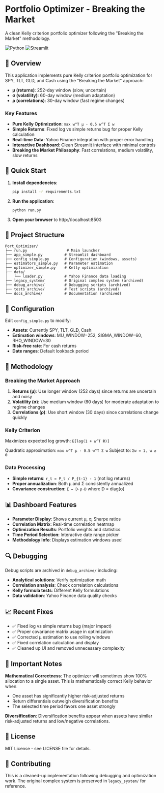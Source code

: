 # Portfolio Optimizer - Breaking the Market

A clean Kelly criterion portfolio optimizer following the "Breaking the Market" methodology.

![Python](https://img.shields.io/badge/Python-3.8%2B-blue)
![Streamlit](https://img.shields.io/badge/Framework-Streamlit-red)

## 🎯 Overview

This application implements pure Kelly criterion portfolio optimization for SPY, TLT, GLD, and Cash using the "Breaking the Market" approach:

- **μ (returns)**: 252-day window (slow, uncertain)
- **σ (volatility)**: 60-day window (medium adaptation)  
- **ρ (correlations)**: 30-day window (fast regime changes)

### Key Features

- **Pure Kelly Optimization**: `max w^T μ - 0.5 w^T Σ w`
- **Simple Returns**: Fixed log vs simple returns bug for proper Kelly calculation
- **Real-time Data**: Yahoo Finance integration with proper error handling
- **Interactive Dashboard**: Clean Streamlit interface with minimal controls
- **Breaking the Market Philosophy**: Fast correlations, medium volatility, slow returns

## 🚀 Quick Start

1. **Install dependencies**:
   ```bash
   pip install -r requirements.txt
   ```

2. **Run the application**:
   ```bash
   python run.py
   ```

3. **Open your browser** to http://localhost:8503

## 📁 Project Structure

```
Port_Optimizer/
├── run.py                  # Main launcher
├── app_simple.py          # Streamlit dashboard  
├── config_simple.py       # Configuration (windows, assets)
├── estimators_simple.py   # Parameter estimation
├── optimizer_simple.py    # Kelly optimization
├── data/
│   └── loader.py          # Yahoo Finance data loading
├── legacy_system/         # Original complex system (archived)
├── debug_archive/         # Debugging scripts (archived)
├── tests_archive/         # Test scripts (archived)
└── docs_archive/          # Documentation (archived)
```

## 🔧 Configuration

Edit `config_simple.py` to modify:

- **Assets**: Currently SPY, TLT, GLD, Cash
- **Estimation windows**: MU_WINDOW=252, SIGMA_WINDOW=60, RHO_WINDOW=30
- **Risk-free rate**: For cash returns
- **Date ranges**: Default lookback period

## 🧮 Methodology

### Breaking the Market Approach

1. **Returns (μ)**: Use longer window (252 days) since returns are uncertain and noisy
2. **Volatility (σ)**: Use medium window (60 days) for moderate adaptation to regime changes  
3. **Correlations (ρ)**: Use short window (30 days) since correlations change quickly

### Kelly Criterion

Maximizes expected log growth: `E[log(1 + w^T R)]`

Quadratic approximation: `max w^T μ - 0.5 w^T Σ w`
Subject to: `Σw = 1, w ≥ 0`

### Data Processing

- **Simple returns**: `r_t = P_t / P_{t-1} - 1` (not log returns)
- **Proper annualization**: Both μ and Σ consistently annualized
- **Covariance construction**: `Σ = D·ρ·D` where D = diag(σ)

## 📊 Dashboard Features

- **Parameter Display**: Shows current μ, σ, Sharpe ratios
- **Correlation Matrix**: Real-time correlation heatmap
- **Optimization Results**: Portfolio weights and statistics
- **Time Period Selection**: Interactive date range picker
- **Methodology Info**: Displays estimation windows used

## 🔍 Debugging

Debug scripts are archived in `debug_archive/` including:

- **Analytical solutions**: Verify optimization math
- **Correlation analysis**: Check correlation calculations
- **Kelly formula tests**: Different Kelly formulations
- **Data validation**: Yahoo Finance data quality checks

## 📈 Recent Fixes

- ✅ Fixed log vs simple returns bug (major impact)
- ✅ Proper covariance matrix usage in optimization
- ✅ Corrected μ estimation to use rolling windows
- ✅ Fixed correlation calculation and display
- ✅ Cleaned up UI and removed unnecessary complexity

## 🚨 Important Notes

**Mathematical Correctness**: The optimizer will sometimes show 100% allocation to a single asset. This is mathematically correct Kelly behavior when:
- One asset has significantly higher risk-adjusted returns
- Return differentials outweigh diversification benefits
- The selected time period favors one asset strongly

**Diversification**: Diversification benefits appear when assets have similar risk-adjusted returns and low/negative correlations.

## 📄 License

MIT License - see LICENSE file for details.

## 🤝 Contributing

This is a cleaned-up implementation following debugging and optimization work. The original complex system is preserved in `legacy_system/` for reference.